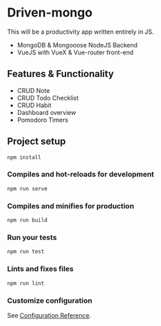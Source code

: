 # Driven-mongo

This will be a productivity app written entirely in JS.

* MongoDB & Mongooose NodeJS Backend
* VueJS with VueX & Vue-router front-end

## Features & Functionality

* CRUD Note
* CRUD Todo Checklist
* CRUD Habit
* Dashboard overview
* Pomodoro Timers

## Project setup
```
npm install
```

### Compiles and hot-reloads for development
```
npm run serve
```

### Compiles and minifies for production
```
npm run build
```

### Run your tests
```
npm run test
```

### Lints and fixes files
```
npm run lint
```

### Customize configuration
See [Configuration Reference](https://cli.vuejs.org/config/).
